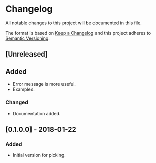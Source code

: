 # Changelog
All notable changes to this project will be documented in this file.

The format is based on [Keep a Changelog](http://keepachangelog.com/en/1.0.0/)
and this project adheres to [Semantic Versioning](http://semver.org/spec/v2.0.0.html).

## [Unreleased]
## Added
- Error message is more useful.
- Examples.

### Changed
- Documentation added.

## [0.1.0.0] - 2018-01-22
### Added
- Initial version for picking.
